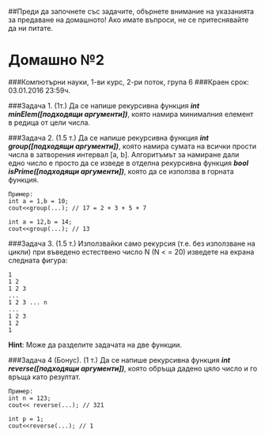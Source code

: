 ##Преди да започнете със задачите, обърнете внимание на указанията за предаване на домашното! Ако имате въпроси, не се притеснявайте да ни питате.
#							Домашно №2
###Компютърни науки, 1-ви курс, 2-ри поток, група 6
###Краен срок: 03.01.2016 23:59ч.

###Задача 1. (1т.)
Да се напише рекурсивна функция _**int minElem([подходящи аргументи])**_, която намира минималния елемент в редица от цели числа.

###Задача 2. (1.5 т.)
Да се напише рекурсивна функция _**int group([подходящи аргументи])**_, която намира сумата на всички прости числа в затворения интервал [a, b]. Алгоритъмът за намиране дали едно число е просто да се изведе в отделна рекурсивна функция _**bool isPrime([подходящи аргументи])**_, която да се използва в горната функция.
```
Пример:
int a = 1,b = 10;
cout<<group(...); // 17 = 2 + 3 + 5 + 7

int a = 12,b = 14;
cout<<group(...); // 13
```
###Задача 3. (1.5 т.)
Използвайки само рекурсия (т.е. без използване на цикли) при въведено естествено число N (N < = 20) изведете на екрана следната фигура:

	1
	1 2
	1 2 3
	...
	1 2 3 ... n
	...
	1 2 3
	1 2
	1
**Hint**: Може да разделите задачата на две функции.

###Задача 4 (Бонус). (1 т.) 
Да се напише рекурсивна функция _**int reverse([подходящи аргументи])**_, която обръща дадено цяло число и го връща като резултат.
```
Пример:
int n = 123;
cout<< reverse(...); // 321 

int p = 1;
cout<<reverse(...); // 1
```

